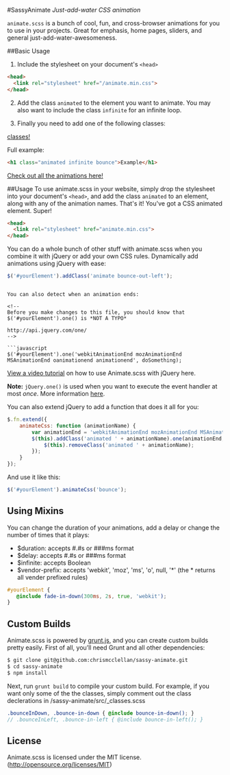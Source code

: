 #SassyAnimate
*Just-add-water CSS animation*

`animate.scss` is a bunch of cool, fun, and cross-browser animations for you to use in your projects. Great for emphasis, home pages, sliders, and general just-add-water-awesomeness.

##Basic Usage
1. Include the stylesheet on your document's `<head>`

  ```html
  <head>
    <link rel="stylesheet" href="/animate.min.css">
  </head>
  ```
2. Add the class `animated` to the element you want to animate.
 You may also want to include the class `infinite` for an infinite loop.

3. Finally you need to add one of the following classes:

  [classes!](https://github.com/chrismcclellan/sassy-animate/blob/master/classes.config.json)

Full example:
```html
<h1 class="animated infinite bounce">Example</h1>
```

[Check out all the animations here!](https://daneden.github.io/animate.css/)

##Usage
To use animate.scss in your website, simply drop the stylesheet into your document's `<head>`, and add the class `animated` to an element, along with any of the animation names. That's it! You've got a CSS animated element. Super!

```html
<head>
  <link rel="stylesheet" href="animate.min.css">
</head>
```

You can do a whole bunch of other stuff with animate.scss when you combine it with jQuery or add your own CSS rules. Dynamically add animations using jQuery with ease:

```javascript
$('#yourElement').addClass('animate bounce-out-left');
```
```

You can also detect when an animation ends:

<!--
Before you make changes to this file, you should know that $('#yourElement').one() is *NOT A TYPO*

http://api.jquery.com/one/
-->

```javascript
$('#yourElement').one('webkitAnimationEnd mozAnimationEnd MSAnimationEnd oanimationend animationend', doSomething);
```

[View a video tutorial](https://www.youtube.com/watch?v=CBQGl6zokMs) on how to use Animate.scss with jQuery here.

**Note:** `jQuery.one()` is used when you want to execute the event handler at most *once*. More information [here](http://api.jquery.com/one/).

You can also extend jQuery to add a function that does it all for you:

```javascript
$.fn.extend({
    animateCss: function (animationName) {
        var animationEnd = 'webkitAnimationEnd mozAnimationEnd MSAnimationEnd oanimationend animationend';
        $(this).addClass('animated ' + animationName).one(animationEnd, function() {
            $(this).removeClass('animated ' + animationName);
        });
    }
});
```

And use it like this:

```javascript
$('#yourElement').animateCss('bounce');
```

## Using Mixins

You can change the duration of your animations, add a delay or change the number of times that it plays:

 + $duration: accepts #.#s or ###ms format
 + $delay: accepts #.#s or ###ms format
 + $infinite: accepts Boolean
 + $vendor-prefix: accepts 'webkit', 'moz', 'ms', 'o', null, '*' (the * returns all vender prefixed rules)

```scss
#yourElement {
   @include fade-in-down(300ms, 2s, true, 'webkit');
}
```

## Custom Builds
Animate.scss is powered by [grunt.js](http://gruntjs.com/), and you can create custom builds pretty easily. First of all, you’ll need Grunt and all other dependencies:

```sh
$ git clone git@github.com:chrismcclellan/sassy-animate.git
$ cd sassy-animate
$ npm install
```

Next, run `grunt build` to compile your custom build. For example, if you want only some of the the classes, simply comment out the class declerations in /sassy-animate/src/_classes.scss

```scss
.bounceInDown, .bounce-in-down { @include bounce-in-down(); }
// .bounceInLeft, .bounce-in-left { @include bounce-in-left(); }
```

## License
Animate.scss is licensed under the MIT license. (http://opensource.org/licenses/MIT)
